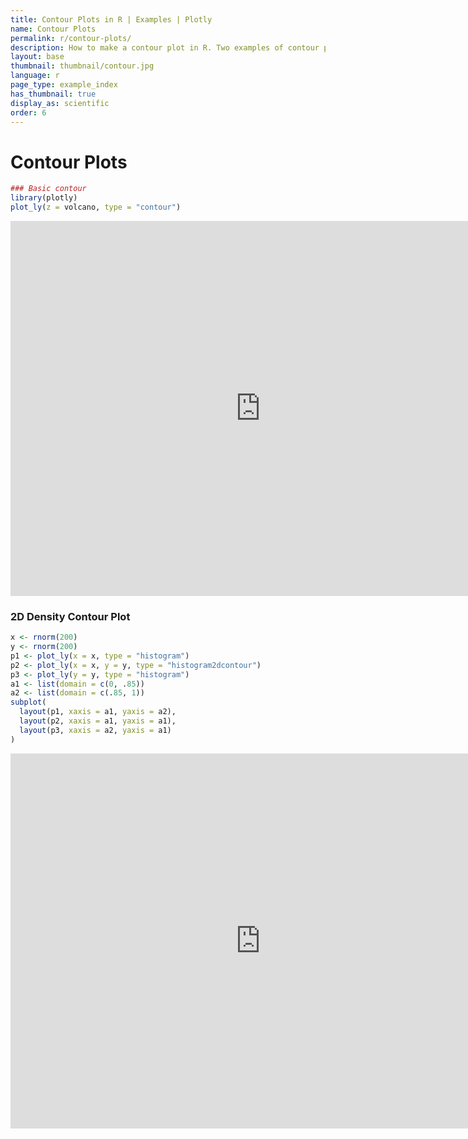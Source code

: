 ```yaml
---
title: Contour Plots in R | Examples | Plotly
name: Contour Plots
permalink: r/contour-plots/
description: How to make a contour plot in R. Two examples of contour plots of matrices and 2D distributions.
layout: base
thumbnail: thumbnail/contour.jpg
language: r
page_type: example_index
has_thumbnail: true
display_as: scientific
order: 6
---
```



# Contour Plots


```r
### Basic contour
library(plotly)
plot_ly(z = volcano, type = "contour")
```

<iframe height="600" id="igraph" scrolling="no" seamless="seamless" src="https://plot.ly/~RPlotBot/209.embed" width="800" frameBorder="0"></iframe>

### 2D Density Contour Plot


```r
x <- rnorm(200)
y <- rnorm(200)
p1 <- plot_ly(x = x, type = "histogram")
p2 <- plot_ly(x = x, y = y, type = "histogram2dcontour")
p3 <- plot_ly(y = y, type = "histogram")
a1 <- list(domain = c(0, .85))
a2 <- list(domain = c(.85, 1))
subplot(
  layout(p1, xaxis = a1, yaxis = a2),
  layout(p2, xaxis = a1, yaxis = a1),
  layout(p3, xaxis = a2, yaxis = a1)
)
```

<iframe height="600" id="igraph" scrolling="no" seamless="seamless" src="https://plot.ly/~RPlotBot/995.embed" width="800" frameBorder="0"></iframe>
